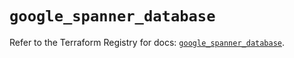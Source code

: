 # `google_spanner_database`

Refer to the Terraform Registry for docs: [`google_spanner_database`](https://registry.terraform.io/providers/hashicorp/google-beta/6.3.0/docs/resources/google_spanner_database).
